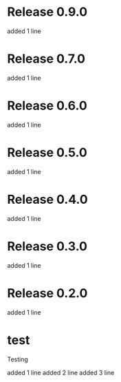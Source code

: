 # Release 0.9.0

added 1 line


# Release 0.7.0

added 1 line


# Release 0.6.0

added 1 line


# Release 0.5.0

added 1 line


# Release 0.4.0

added 1 line


# Release 0.3.0

added 1 line


# Release 0.2.0

added 1 line


# test
Testing

added 1 line
added 2 line
added 3 line
